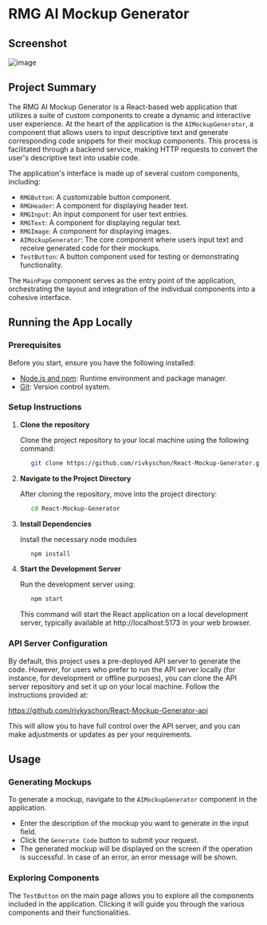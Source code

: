 # RMG AI Mockup Generator

## Screenshot

![image](https://github.com/rivkyschon/React-Mockup-Generator/assets/113901370/1f2b29b2-5050-497e-ba60-7e413476bd25)

## Project Summary

The RMG AI Mockup Generator is a React-based web application that utilizes a suite of custom components to create a dynamic and interactive user experience. At the heart of the application is the `AIMockupGenerator`, a component that allows users to input descriptive text and generate corresponding code snippets for their mockup components. This process is facilitated through a backend service, making HTTP requests to convert the user's descriptive text into usable code.

The application's interface is made up of several custom components, including:

- `RMGButton`: A customizable button component.
- `RMGHeader`: A component for displaying header text.
- `RMGInput`: An input component for user text entries.
- `RMGText`: A component for displaying regular text.
- `RMGImage`: A component for displaying images.
- `AIMockupGenerator`: The core component where users input text and receive generated code for their mockups.
- `TestButton`: A button component used for testing or demonstrating functionality.

The `MainPage` component serves as the entry point of the application, orchestrating the layout and integration of the individual components into a cohesive interface.

## Running the App Locally

### Prerequisites

Before you start, ensure you have the following installed:
- [Node.js and npm](https://nodejs.org/en/): Runtime environment and package manager.
- [Git](https://git-scm.com/): Version control system.

### Setup Instructions

1. **Clone the repository**

   Clone the project repository to your local machine using the following command:

   ```sh
      git clone https://github.com/rivkyschon/React-Mockup-Generator.git
   ```

2. **Navigate to the Project Directory**

   After cloning the repository, move into the project directory:

   ```sh
      cd React-Mockup-Generator
   ```
3. **Install Dependencies**

   Install the necessary node modules
   ```sh
      npm install
   ```

4. **Start the Development Server**

   Run the development server using:
   
   ```sh
      npm start
   ```
   This command will start the React application on a local development server, typically available at http://localhost:5173 in your web browser.


### API Server Configuration

   By default, this project uses a pre-deployed API server to generate the code. However, for users who prefer to run the API server locally (for instance, for development       or offline purposes), you can clone the API server repository and set it up on your local machine. Follow the instructions provided at:

   https://github.com/rivkyschon/React-Mockup-Generator-api

   This will allow you to have full control over the API server, and you can make adjustments or updates as per your requirements.

## Usage

### Generating Mockups

To generate a mockup, navigate to the `AIMockupGenerator` component in the application.

- Enter the description of the mockup you want to generate in the input field.
- Click the `Generate Code` button to submit your request.
- The generated mockup  will be displayed on the screen if the operation is successful. In case of an error, an error message will be shown.

### Exploring Components

The `TestButton` on the main page allows you to explore all the components included in the application. Clicking it will guide you through the various components and their functionalities.

